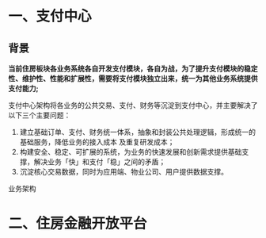 # 一、支付中心

## 背景

**当前住房板块各业务系统各自开发支付模块，各自为战，为了提升支付模块的稳定性、维护性、性能和扩展性，需要将支付模块独立出来，统一为其他业务系统提供支付能力;**

支付中心架构将各业务的公共交易、支付、财务等沉淀到支付中心，并主要解决了以下三个主要问题：

1. 建立基础订单、支付、财务统一体系，抽象和封装公共处理逻辑，形成统一的基础服务，降低业务的接入成本 及重复研发成本；
2. 构建安全、稳定、可扩展的系统，为业务的快速发展和创新需求提供基础支撑，解决业务「快」和支付「稳」之间的矛盾；
3. 沉淀核心交易数据，同时为应用端、物业公司、用户提供数据支撑。

业务架构





# 二、住房金融开放平台